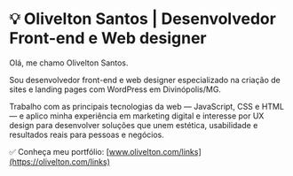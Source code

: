 # 💡 Olivelton Santos | Desenvolvedor Front-end e Web designer

Olá, me chamo Olivelton Santos.

Sou desenvolvedor front-end e web designer especializado na criação de sites e landing pages com WordPress em Divinópolis/MG.

Trabalho com as principais tecnologias da web — JavaScript, CSS e HTML — e aplico minha experiência em marketing digital e interesse por UX design para desenvolver soluções que unem estética, usabilidade e resultados reais para pessoas e negócios.

✅ Conheça meu portfólio: [www.olivelton.com/links](https://olivelton.com/links) 



